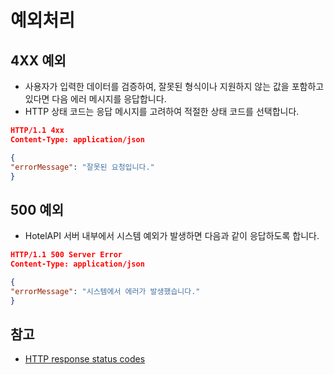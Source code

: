 # 예외처리

## 4XX 예외

* 사용자가 입력한 데이터를 검증하여, 잘못된 형식이나 지원하지 않는 값을 포함하고 있다면 다음 에러 메시지를 응답합니다.
* HTTP 상태 코드는 응답 메시지를 고려하여 적절한 상태 코드를 선택합니다.

~~~json
HTTP/1.1 4xx
Content-Type: application/json

{
"errorMessage": "잘못된 요청입니다."
}
~~~

## 500 예외

* HotelAPI 서버 내부에서 시스템 예외가 발생하면 다음과 같이 응답하도록 합니다.

~~~json
HTTP/1.1 500 Server Error
Content-Type: application/json

{
"errorMessage": "시스템에서 에러가 발생했습니다."
}
~~~

## 참고

* [HTTP response status codes](https://developer.mozilla.org/ko/docs/Web/HTTP/Status)

